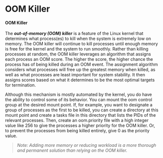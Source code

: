 # OOM Killer

#### OOM Killer

The **_out-of-memory (OOM) killer_** is a feature of the Linux kernel that determines what process(es) to kill when the system is extremely low on memory. The OOM killer will continue to kill processes until enough memory is free for the kernel and the system to run smoothly. Rather than killing processes at random, the OOM killer leverages an algorithm that assigns each process an OOM score. The higher the score, the higher chance the process has of being killed during an OOM event. The assignment algorithm considers what processes will free up the greatest memory when killed, as well as what processes are least important for system stability. It then assigns scores based on what it determines to be the most optimal targets for termination.

Although this mechanism is mostly automated by the kernel, you do have the ability to control some of its behavior. You can mount the oom control group at the desired mount point. If, for example, you want to designate a group of processes as the first to be killed, you can create a directory at this mount point and create a tasks file in this directory that lists the PIDs of the relevant processes. Then, create an oom.priority file with a high integer value like 256 to give the processes a higher priority for the OOM killer. Or, to prevent the processes from being killed entirely, give 0 as the priority value.

> _Note: Adding more memory or reducing workload is a more thorough and permanent solution than relying on the OOM killer._